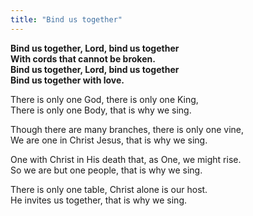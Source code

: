 ```yaml
---
title: "Bind us together"
---
```


**Bind us together, Lord, bind us together   
With cords that cannot be broken.   
Bind us together, Lord, bind us together   
Bind us together with love.**

There is only one God, there is only one King,   
There is only one Body, that is why we sing.

Though there are many branches, there is only one vine,   
We are one in Christ Jesus, that is why we sing.

One with Christ in His death that, as One, we might rise.   
So we are but one people, that is why we sing.

There is only one table, Christ alone is our host.   
He invites us together, that is why we sing.